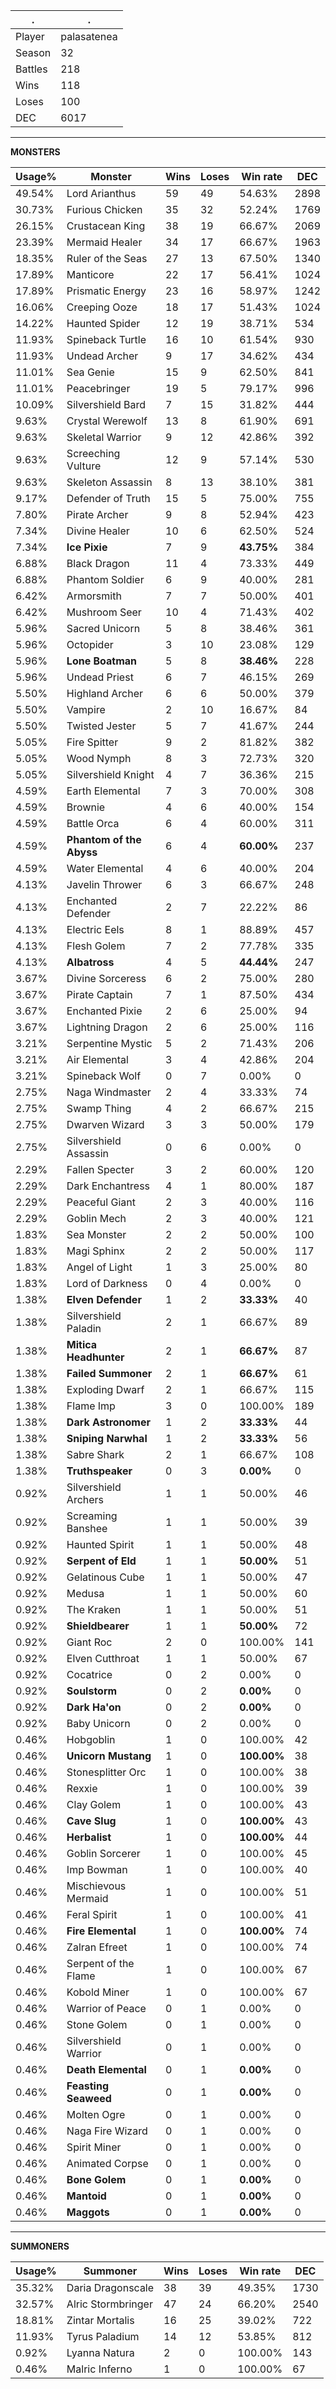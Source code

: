 .|.
|-|-
Player|palasatenea
Season|32
Battles|218
Wins|118
Loses|100
DEC|6017

---
**MONSTERS**

Usage%|Monster|Wins|Loses|Win rate|DEC|
-|-|-|-|-|-|
49.54%|Lord Arianthus|59|49|54.63%|2898|
30.73%|Furious Chicken|35|32|52.24%|1769|
26.15%|Crustacean King|38|19|66.67%|2069|
23.39%|Mermaid Healer|34|17|66.67%|1963|
18.35%|Ruler of the Seas|27|13|67.50%|1340|
17.89%|Manticore|22|17|56.41%|1024|
17.89%|Prismatic Energy|23|16|58.97%|1242|
16.06%|Creeping Ooze|18|17|51.43%|1024|
14.22%|Haunted Spider|12|19|38.71%|534|
11.93%|Spineback Turtle|16|10|61.54%|930|
11.93%|Undead Archer|9|17|34.62%|434|
11.01%|Sea Genie|15|9|62.50%|841|
11.01%|Peacebringer|19|5|79.17%|996|
10.09%|Silvershield Bard|7|15|31.82%|444|
9.63%|Crystal Werewolf|13|8|61.90%|691|
9.63%|Skeletal Warrior|9|12|42.86%|392|
9.63%|Screeching Vulture|12|9|57.14%|530|
9.63%|Skeleton Assassin|8|13|38.10%|381|
9.17%|Defender of Truth|15|5|75.00%|755|
7.80%|Pirate Archer|9|8|52.94%|423|
7.34%|Divine Healer|10|6|62.50%|524|
7.34%|**Ice Pixie**|7|9|**43.75%**|384|
6.88%|Black Dragon|11|4|73.33%|449|
6.88%|Phantom Soldier|6|9|40.00%|281|
6.42%|Armorsmith|7|7|50.00%|401|
6.42%|Mushroom Seer|10|4|71.43%|402|
5.96%|Sacred Unicorn|5|8|38.46%|361|
5.96%|Octopider|3|10|23.08%|129|
5.96%|**Lone Boatman**|5|8|**38.46%**|228|
5.96%|Undead Priest|6|7|46.15%|269|
5.50%|Highland Archer|6|6|50.00%|379|
5.50%|Vampire|2|10|16.67%|84|
5.50%|Twisted Jester|5|7|41.67%|244|
5.05%|Fire Spitter|9|2|81.82%|382|
5.05%|Wood Nymph|8|3|72.73%|320|
5.05%|Silvershield Knight|4|7|36.36%|215|
4.59%|Earth Elemental|7|3|70.00%|308|
4.59%|Brownie|4|6|40.00%|154|
4.59%|Battle Orca|6|4|60.00%|311|
4.59%|**Phantom of the Abyss**|6|4|**60.00%**|237|
4.59%|Water Elemental|4|6|40.00%|204|
4.13%|Javelin Thrower|6|3|66.67%|248|
4.13%|Enchanted Defender|2|7|22.22%|86|
4.13%|Electric Eels|8|1|88.89%|457|
4.13%|Flesh Golem|7|2|77.78%|335|
4.13%|**Albatross**|4|5|**44.44%**|247|
3.67%|Divine Sorceress|6|2|75.00%|280|
3.67%|Pirate Captain|7|1|87.50%|434|
3.67%|Enchanted Pixie|2|6|25.00%|94|
3.67%|Lightning Dragon|2|6|25.00%|116|
3.21%|Serpentine Mystic|5|2|71.43%|206|
3.21%|Air Elemental|3|4|42.86%|204|
3.21%|Spineback Wolf|0|7|0.00%|0|
2.75%|Naga Windmaster|2|4|33.33%|74|
2.75%|Swamp Thing|4|2|66.67%|215|
2.75%|Dwarven Wizard|3|3|50.00%|179|
2.75%|Silvershield Assassin|0|6|0.00%|0|
2.29%|Fallen Specter|3|2|60.00%|120|
2.29%|Dark Enchantress|4|1|80.00%|187|
2.29%|Peaceful Giant|2|3|40.00%|116|
2.29%|Goblin Mech|2|3|40.00%|121|
1.83%|Sea Monster|2|2|50.00%|100|
1.83%|Magi Sphinx|2|2|50.00%|117|
1.83%|Angel of Light|1|3|25.00%|80|
1.83%|Lord of Darkness|0|4|0.00%|0|
1.38%|**Elven Defender**|1|2|**33.33%**|40|
1.38%|Silvershield Paladin|2|1|66.67%|89|
1.38%|**Mitica Headhunter**|2|1|**66.67%**|87|
1.38%|**Failed Summoner**|2|1|**66.67%**|61|
1.38%|Exploding Dwarf|2|1|66.67%|115|
1.38%|Flame Imp|3|0|100.00%|189|
1.38%|**Dark Astronomer**|1|2|**33.33%**|44|
1.38%|**Sniping Narwhal**|1|2|**33.33%**|56|
1.38%|Sabre Shark|2|1|66.67%|108|
1.38%|**Truthspeaker**|0|3|**0.00%**|0|
0.92%|Silvershield Archers|1|1|50.00%|46|
0.92%|Screaming Banshee|1|1|50.00%|39|
0.92%|Haunted Spirit|1|1|50.00%|48|
0.92%|**Serpent of Eld**|1|1|**50.00%**|51|
0.92%|Gelatinous Cube|1|1|50.00%|47|
0.92%|Medusa|1|1|50.00%|60|
0.92%|The Kraken|1|1|50.00%|51|
0.92%|**Shieldbearer**|1|1|**50.00%**|72|
0.92%|Giant Roc|2|0|100.00%|141|
0.92%|Elven Cutthroat|1|1|50.00%|67|
0.92%|Cocatrice|0|2|0.00%|0|
0.92%|**Soulstorm**|0|2|**0.00%**|0|
0.92%|**Dark Ha'on**|0|2|**0.00%**|0|
0.92%|Baby Unicorn|0|2|0.00%|0|
0.46%|Hobgoblin|1|0|100.00%|42|
0.46%|**Unicorn Mustang**|1|0|**100.00%**|38|
0.46%|Stonesplitter Orc|1|0|100.00%|38|
0.46%|Rexxie|1|0|100.00%|39|
0.46%|Clay Golem|1|0|100.00%|43|
0.46%|**Cave Slug**|1|0|**100.00%**|43|
0.46%|**Herbalist**|1|0|**100.00%**|44|
0.46%|Goblin Sorcerer|1|0|100.00%|45|
0.46%|Imp Bowman|1|0|100.00%|40|
0.46%|Mischievous Mermaid|1|0|100.00%|51|
0.46%|Feral Spirit|1|0|100.00%|41|
0.46%|**Fire Elemental**|1|0|**100.00%**|74|
0.46%|Zalran Efreet|1|0|100.00%|74|
0.46%|Serpent of the Flame|1|0|100.00%|67|
0.46%|Kobold Miner|1|0|100.00%|67|
0.46%|Warrior of Peace|0|1|0.00%|0|
0.46%|Stone Golem|0|1|0.00%|0|
0.46%|Silvershield Warrior|0|1|0.00%|0|
0.46%|**Death Elemental**|0|1|**0.00%**|0|
0.46%|**Feasting Seaweed**|0|1|**0.00%**|0|
0.46%|Molten Ogre|0|1|0.00%|0|
0.46%|Naga Fire Wizard|0|1|0.00%|0|
0.46%|Spirit Miner|0|1|0.00%|0|
0.46%|Animated Corpse|0|1|0.00%|0|
0.46%|**Bone Golem**|0|1|**0.00%**|0|
0.46%|**Mantoid**|0|1|**0.00%**|0|
0.46%|**Maggots**|0|1|**0.00%**|0|

---
**SUMMONERS**

Usage%|Summoner|Wins|Loses|Win rate|DEC|
-|-|-|-|-|-|
35.32%|Daria Dragonscale|38|39|49.35%|1730|
32.57%|Alric Stormbringer|47|24|66.20%|2540|
18.81%|Zintar Mortalis|16|25|39.02%|722|
11.93%|Tyrus Paladium|14|12|53.85%|812|
0.92%|Lyanna Natura|2|0|100.00%|143|
0.46%|Malric Inferno|1|0|100.00%|67|
